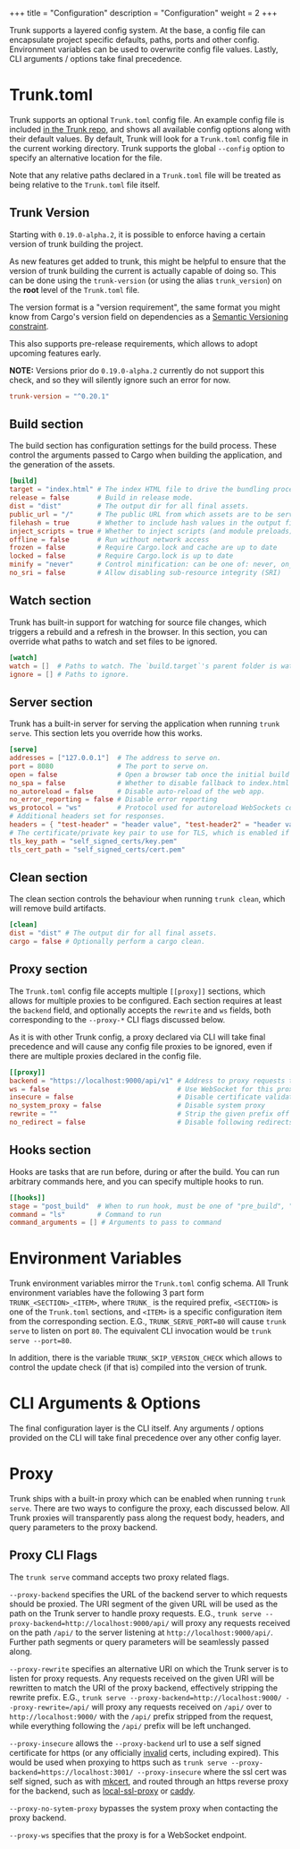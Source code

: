 +++
title = "Configuration"
description = "Configuration"
weight = 2
+++

Trunk supports a layered config system. At the base, a config file can encapsulate project specific defaults, paths, ports and other config. Environment variables can be used to overwrite config file values. Lastly, CLI arguments / options take final precedence.

# Trunk.toml
Trunk supports an optional `Trunk.toml` config file. An example config file is included [in the Trunk repo](https://github.com/trunk-rs/trunk/blob/main/Trunk.toml), and shows all available config options along with their default values. By default, Trunk will look for a `Trunk.toml` config file in the current working directory. Trunk supports the global `--config` option to specify an alternative location for the file.

Note that any relative paths declared in a `Trunk.toml` file will be treated as being relative to the `Trunk.toml` file itself.

## Trunk Version

Starting with `0.19.0-alpha.2`, it is possible to enforce having a certain
version of trunk building the project.

As new features get added to trunk, this might be helpful to ensure that the
version of trunk building the current is actually capable of doing so. This can
be done using the `trunk-version` (or using the alias `trunk_version`) on the
**root** level of the `Trunk.toml` file.

The version format is a "version requirement", the same format you might know
from Cargo's version field on dependencies as a [Semantic Versioning
constraint](https://doc.rust-lang.org/cargo/reference/specifying-dependencies.html#version-requirement-syntax).

This also supports pre-release requirements, which allows to adopt upcoming
features early.

**NOTE:** Versions prior do `0.19.0-alpha.2` currently do not support this
check, and so they will silently ignore such an error for now.


```toml
trunk-version = "^0.20.1"
```

## Build section

The build section has configuration settings for the build process. These
control the arguments passed to Cargo when building the application, and the
generation of the assets.

```toml
[build]
target = "index.html" # The index HTML file to drive the bundling process.
release = false       # Build in release mode.
dist = "dist"         # The output dir for all final assets.
public_url = "/"      # The public URL from which assets are to be served.
filehash = true       # Whether to include hash values in the output file names.
inject_scripts = true # Whether to inject scripts (and module preloads) into the finalized output.
offline = false       # Run without network access
frozen = false        # Require Cargo.lock and cache are up to date
locked = false        # Require Cargo.lock is up to date
minify = "never"      # Control minification: can be one of: never, on_release, always
no_sri = false        # Allow disabling sub-resource integrity (SRI)
```

## Watch section

Trunk has built-in support for watching for source file changes, which triggers
a rebuild and a refresh in the browser. In this section, you can override what
paths to watch and set files to be ignored.

```toml
[watch]
watch = []  # Paths to watch. The `build.target`'s parent folder is watched by default.
ignore = [] # Paths to ignore.
```

## Server section

Trunk has a built-in server for serving the application when running `trunk serve`.
This section lets you override how this works.

```toml
[serve]
addresses = ["127.0.0.1"]  # The address to serve on.
port = 8080                # The port to serve on.
open = false               # Open a browser tab once the initial build is complete.
no_spa = false             # Whether to disable fallback to index.html for missing files.
no_autoreload = false      # Disable auto-reload of the web app.
no_error_reporting = false # Disable error reporting
ws_protocol = "ws"         # Protocol used for autoreload WebSockets connection.
# Additional headers set for responses.
headers = { "test-header" = "header value", "test-header2" = "header value 2" }
# The certificate/private key pair to use for TLS, which is enabled if both are set.
tls_key_path = "self_signed_certs/key.pem"
tls_cert_path = "self_signed_certs/cert.pem"
```

## Clean section

The clean section controls the behaviour when running `trunk clean`, which will
remove build artifacts.

```toml
[clean]
dist = "dist" # The output dir for all final assets.
cargo = false # Optionally perform a cargo clean.
```

## Proxy section

The `Trunk.toml` config file accepts multiple `[[proxy]]` sections, which
allows for multiple proxies to be configured. Each section requires at least
the `backend` field, and optionally accepts the `rewrite` and `ws` fields, both
corresponding to the `--proxy-*` CLI flags discussed below.

As it is with other Trunk config, a proxy declared via CLI will take final
precedence and will cause any config file proxies to be ignored, even if there
are multiple proxies declared in the config file.

```toml
[[proxy]]
backend = "https://localhost:9000/api/v1" # Address to proxy requests to
ws = false                                # Use WebSocket for this proxy
insecure = false                          # Disable certificate validation
no_system_proxy = false                   # Disable system proxy
rewrite = ""                              # Strip the given prefix off paths
no_redirect = false                       # Disable following redirects of proxy responses
```

## Hooks section

Hooks are tasks that are run before, during or after the build. You can run
arbitrary commands here, and you can specify multiple hooks to run.

```toml
[[hooks]]
stage = "post_build"  # When to run hook, must be one of "pre_build", "build", "post_build"
command = "ls"        # Command to run
command_arguments = [] # Arguments to pass to command
```

# Environment Variables
Trunk environment variables mirror the `Trunk.toml` config schema. All Trunk environment variables have the following 3 part form `TRUNK_<SECTION>_<ITEM>`, where `TRUNK_` is the required prefix, `<SECTION>` is one of the `Trunk.toml` sections, and `<ITEM>` is a specific configuration item from the corresponding section. E.G., `TRUNK_SERVE_PORT=80` will cause `trunk serve` to listen on port `80`. The equivalent CLI invocation would be `trunk serve --port=80`.

In addition, there is the variable `TRUNK_SKIP_VERSION_CHECK` which allows to control the update check (if that is)
compiled into the version of trunk.

# CLI Arguments & Options
The final configuration layer is the CLI itself. Any arguments / options provided on the CLI will take final precedence over any other config layer.

# Proxy
Trunk ships with a built-in proxy which can be enabled when running `trunk serve`. There are two ways to configure the proxy, each discussed below. All Trunk proxies will transparently pass along the request body, headers, and query parameters to the proxy backend.

## Proxy CLI Flags
The `trunk serve` command accepts two proxy related flags.

`--proxy-backend` specifies the URL of the backend server to which requests should be proxied. The URI segment of the given URL will be used as the path on the Trunk server to handle proxy requests. E.G., `trunk serve --proxy-backend=http://localhost:9000/api/` will proxy any requests received on the path `/api/` to the server listening at `http://localhost:9000/api/`. Further path segments or query parameters will be seamlessly passed along.

`--proxy-rewrite` specifies an alternative URI on which the Trunk server is to listen for proxy requests. Any requests received on the given URI will be rewritten to match the URI of the proxy backend, effectively stripping the rewrite prefix. E.G., `trunk serve --proxy-backend=http://localhost:9000/ --proxy-rewrite=/api/` will proxy any requests received on `/api/` over to `http://localhost:9000/` with the `/api/` prefix stripped from the request, while everything following the `/api/` prefix will be left unchanged.

`--proxy-insecure` allows the `--proxy-backend` url to use a self signed certificate for https (or any officially [invalid](https://docs.rs/reqwest/latest/reqwest/struct.ClientBuilder.html#method.danger_accept_invalid_certs) certs, including expired). This would be used when proxying to https such as `trunk serve --proxy-backend=https://localhost:3001/ --proxy-insecure` where the ssl cert was self signed, such as with [mkcert](https://github.com/FiloSottile/mkcert), and routed through an https reverse proxy for the backend, such as [local-ssl-proxy](https://github.com/cameronhunter/local-ssl-proxy) or [caddy](https://caddyserver.com/docs/quick-starts/reverse-proxy).

`--proxy-no-sytem-proxy` bypasses the system proxy when contacting the proxy backend.

`--proxy-ws` specifies that the proxy is for a WebSocket endpoint.

